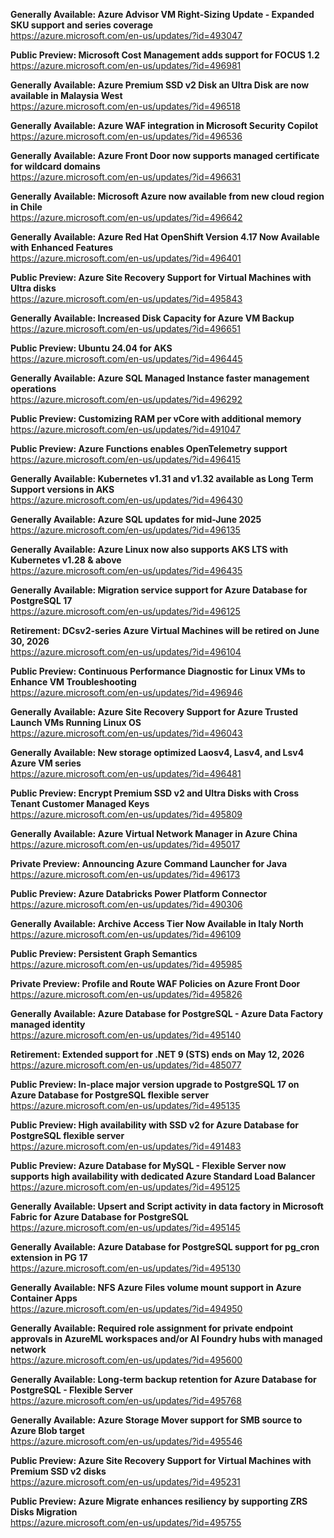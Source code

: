 **Generally Available: Azure Advisor VM Right-Sizing Update - Expanded SKU support and series coverage**  
https://azure.microsoft.com/en-us/updates/?id=493047

**Public Preview: Microsoft Cost Management adds support for FOCUS 1.2**  
https://azure.microsoft.com/en-us/updates/?id=496981

**Generally Available: Azure Premium SSD v2 Disk an Ultra Disk are now available in Malaysia West**  
https://azure.microsoft.com/en-us/updates/?id=496518

**Generally Available: Azure WAF integration in Microsoft Security Copilot**  
https://azure.microsoft.com/en-us/updates/?id=496536

**Generally Available: Azure Front Door now supports managed certificate for wildcard domains**  
https://azure.microsoft.com/en-us/updates/?id=496631

**Generally Available: Microsoft Azure now available from new cloud region in Chile**  
https://azure.microsoft.com/en-us/updates/?id=496642

**Generally Available: Azure Red Hat OpenShift Version 4.17 Now Available with Enhanced Features**  
https://azure.microsoft.com/en-us/updates/?id=496401

**Public Preview: Azure Site Recovery Support for Virtual Machines with Ultra disks**  
https://azure.microsoft.com/en-us/updates/?id=495843

**Generally Available: Increased Disk Capacity for Azure VM Backup**  
https://azure.microsoft.com/en-us/updates/?id=496651

**Public Preview: Ubuntu 24.04 for AKS**  
https://azure.microsoft.com/en-us/updates/?id=496445

**Generally Available: Azure SQL Managed Instance faster management operations**  
https://azure.microsoft.com/en-us/updates/?id=496292

**Public Preview: Customizing RAM per vCore with additional memory**  
https://azure.microsoft.com/en-us/updates/?id=491047

**Public Preview: Azure Functions enables OpenTelemetry support**  
https://azure.microsoft.com/en-us/updates/?id=496415

**Generally Available: Kubernetes v1.31 and v1.32 available as Long Term Support versions in AKS**  
https://azure.microsoft.com/en-us/updates/?id=496430

**Generally Available: Azure SQL updates for mid-June 2025**  
https://azure.microsoft.com/en-us/updates/?id=496135

**Generally Available: Azure Linux now also supports AKS LTS with Kubernetes v1.28 & above**  
https://azure.microsoft.com/en-us/updates/?id=496435

**Generally Available: Migration service support for Azure Database for PostgreSQL 17**  
https://azure.microsoft.com/en-us/updates/?id=496125

**Retirement: DCsv2-series Azure Virtual Machines will be retired on June 30, 2026**  
https://azure.microsoft.com/en-us/updates/?id=496104

**Public Preview: Continuous Performance Diagnostic for Linux VMs to Enhance VM Troubleshooting**  
https://azure.microsoft.com/en-us/updates/?id=496946

**Generally Available: Azure Site Recovery Support for Azure Trusted Launch VMs Running Linux OS**  
https://azure.microsoft.com/en-us/updates/?id=496043

**Generally Available: New storage optimized Laosv4, Lasv4, and Lsv4 Azure VM series**  
https://azure.microsoft.com/en-us/updates/?id=496481

**Public Preview: Encrypt Premium SSD v2 and Ultra Disks with Cross Tenant Customer Managed Keys**  
https://azure.microsoft.com/en-us/updates/?id=495809

**Generally Available: Azure Virtual Network Manager in Azure China**  
https://azure.microsoft.com/en-us/updates/?id=495017

**Private Preview: Announcing Azure Command Launcher for Java**  
https://azure.microsoft.com/en-us/updates/?id=496173

**Public Preview: Azure Databricks Power Platform Connector**  
https://azure.microsoft.com/en-us/updates/?id=490306

**Generally Available: Archive Access Tier Now Available in Italy North**  
https://azure.microsoft.com/en-us/updates/?id=496109

**Public Preview: Persistent Graph Semantics**  
https://azure.microsoft.com/en-us/updates/?id=495985

**Private Preview: Profile and Route WAF Policies on Azure Front Door**  
https://azure.microsoft.com/en-us/updates/?id=495826

**Generally Available: Azure Database for PostgreSQL - Azure Data Factory managed identity**  
https://azure.microsoft.com/en-us/updates/?id=495140

**Retirement: Extended support for .NET 9 (STS) ends on May 12, 2026**  
https://azure.microsoft.com/en-us/updates/?id=485077

**Public Preview: In-place major version upgrade to PostgreSQL 17 on Azure Database for PostgreSQL flexible server**  
https://azure.microsoft.com/en-us/updates/?id=495135

**Public Preview: High availability with SSD v2 for Azure Database for PostgreSQL flexible server**  
https://azure.microsoft.com/en-us/updates/?id=491483

**Public Preview: Azure Database for MySQL - Flexible Server now supports high availability with dedicated Azure Standard Load Balancer**  
https://azure.microsoft.com/en-us/updates/?id=495125

**Generally Available: Upsert and Script activity in data factory in Microsoft Fabric for Azure Database for PostgreSQL**  
https://azure.microsoft.com/en-us/updates/?id=495145

**Generally Available: Azure Database for PostgreSQL support for pg_cron extension in PG 17**  
https://azure.microsoft.com/en-us/updates/?id=495130

**Generally Available: NFS Azure Files volume mount support in Azure Container Apps**  
https://azure.microsoft.com/en-us/updates/?id=494950

**Generally Available: Required role assignment for private endpoint approvals in AzureML workspaces and/or AI Foundry hubs with managed network**  
https://azure.microsoft.com/en-us/updates/?id=495600

**Generally Available: Long-term backup retention for Azure Database for PostgreSQL - Flexible Server**  
https://azure.microsoft.com/en-us/updates/?id=495768

**Generally Available: Azure Storage Mover support for SMB source to Azure Blob target**  
https://azure.microsoft.com/en-us/updates/?id=495546

**Public Preview: Azure Site Recovery Support for Virtual Machines with Premium SSD v2 disks**  
https://azure.microsoft.com/en-us/updates/?id=495231

**Public Preview: Azure Migrate enhances resiliency by supporting ZRS Disks Migration**  
https://azure.microsoft.com/en-us/updates/?id=495755